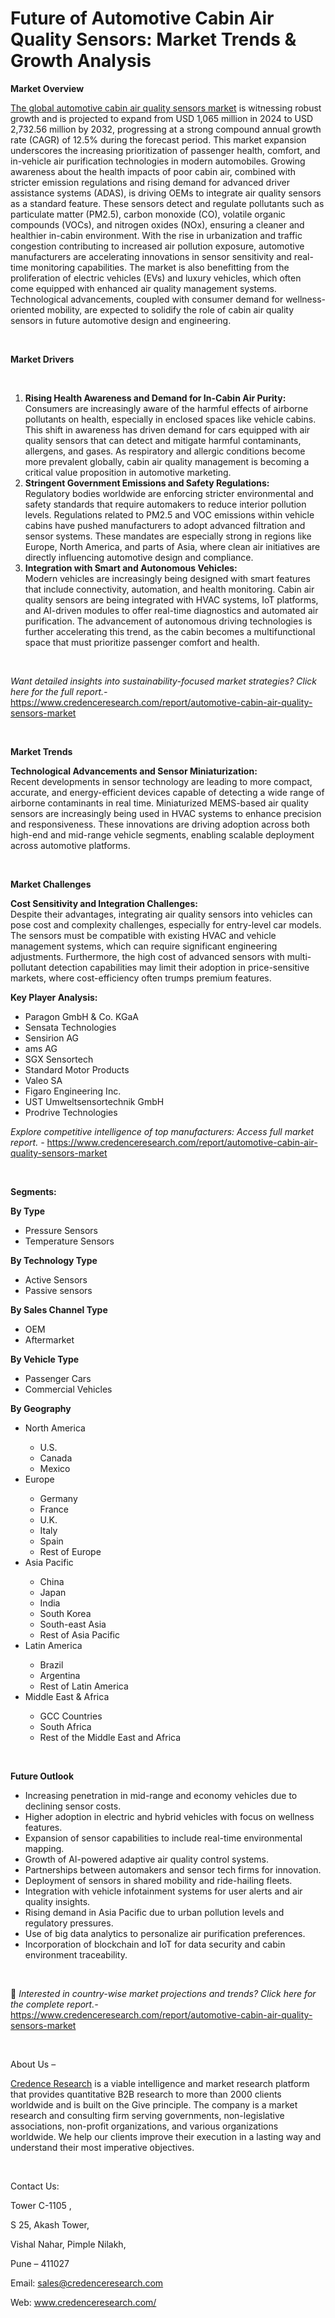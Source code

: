 # Future of Automotive Cabin Air Quality Sensors: Market Trends & Growth Analysis


<p><strong>Market Overview</strong></p>
<p><a href="https://www.credenceresearch.com/report/automotive-cabin-air-quality-sensors-market">The global automotive cabin air quality sensors market</a> is witnessing robust growth and is projected to expand from USD 1,065 million in 2024 to USD 2,732.56 million by 2032, progressing at a strong compound annual growth rate (CAGR) of 12.5% during the forecast period. This market expansion underscores the increasing prioritization of passenger health, comfort, and in-vehicle air purification technologies in modern automobiles. Growing awareness about the health impacts of poor cabin air, combined with stricter emission regulations and rising demand for advanced driver assistance systems (ADAS), is driving OEMs to integrate air quality sensors as a standard feature. These sensors detect and regulate pollutants such as particulate matter (PM2.5), carbon monoxide (CO), volatile organic compounds (VOCs), and nitrogen oxides (NOx), ensuring a cleaner and healthier in-cabin environment. With the rise in urbanization and traffic congestion contributing to increased air pollution exposure, automotive manufacturers are accelerating innovations in sensor sensitivity and real-time monitoring capabilities. The market is also benefitting from the proliferation of electric vehicles (EVs) and luxury vehicles, which often come equipped with enhanced air quality management systems. Technological advancements, coupled with consumer demand for wellness-oriented mobility, are expected to solidify the role of cabin air quality sensors in future automotive design and engineering.</p>
<p><strong>&nbsp;</strong></p>
<p><strong>Market Drivers</strong></p>
<p><strong>&nbsp;</strong></p>
<ol>
<li><strong> Rising Health Awareness and Demand for In-Cabin Air Purity:</strong><br data-start="1599" data-end="1602" /> Consumers are increasingly aware of the harmful effects of airborne pollutants on health, especially in enclosed spaces like vehicle cabins. This shift in awareness has driven demand for cars equipped with air quality sensors that can detect and mitigate harmful contaminants, allergens, and gases. As respiratory and allergic conditions become more prevalent globally, cabin air quality management is becoming a critical value proposition in automotive marketing.</li>
<li data-start="2068" data-end="2604"><strong data-start="2068" data-end="2129"> Stringent Government Emissions and Safety Regulations:</strong><br data-start="2129" data-end="2132" /> Regulatory bodies worldwide are enforcing stricter environmental and safety standards that require automakers to reduce interior pollution levels. Regulations related to PM2.5 and VOC emissions within vehicle cabins have pushed manufacturers to adopt advanced filtration and sensor systems. These mandates are especially strong in regions like Europe, North America, and parts of Asia, where clean air initiatives are directly influencing automotive design and compliance.</li>
<li data-start="2606" data-end="3141"><strong data-start="2606" data-end="2660"> Integration with Smart and Autonomous Vehicles:</strong><br data-start="2660" data-end="2663" /> Modern vehicles are increasingly being designed with smart features that include connectivity, automation, and health monitoring. Cabin air quality sensors are being integrated with HVAC systems, IoT platforms, and AI-driven modules to offer real-time diagnostics and automated air purification. The advancement of autonomous driving technologies is further accelerating this trend, as the cabin becomes a multifunctional space that must prioritize passenger comfort and health.</li>
</ol>
<p><strong>&nbsp;</strong></p>
<p><em>Want detailed insights into sustainability-focused market strategies? Click here for the full report.- </em><a href="https://www.credenceresearch.com/report/automotive-cabin-air-quality-sensors-market">https://www.credenceresearch.com/report/automotive-cabin-air-quality-sensors-market</a></p>
<p>&nbsp;</p>
<p><strong>Market Trends</strong></p>
<p><strong>Technological Advancements and Sensor Miniaturization:</strong><br /> Recent developments in sensor technology are leading to more compact, accurate, and energy-efficient devices capable of detecting a wide range of airborne contaminants in real time. Miniaturized MEMS-based air quality sensors are increasingly being used in HVAC systems to enhance precision and responsiveness. These innovations are driving adoption across both high-end and mid-range vehicle segments, enabling scalable deployment across automotive platforms.</p>
<p><strong>&nbsp;</strong></p>
<p><strong>Market Challenges</strong></p>
<p><strong>Cost Sensitivity and Integration Challenges:</strong><br /> Despite their advantages, integrating air quality sensors into vehicles can pose cost and complexity challenges, especially for entry-level car models. The sensors must be compatible with existing HVAC and vehicle management systems, which can require significant engineering adjustments. Furthermore, the high cost of advanced sensors with multi-pollutant detection capabilities may limit their adoption in price-sensitive markets, where cost-efficiency often trumps premium features.</p>
<p><strong>Key Player Analysis:</strong></p>
<ul>
<li>Paragon GmbH &amp; Co. KGaA</li>
<li>Sensata Technologies</li>
<li>Sensirion AG</li>
<li>ams AG</li>
<li>SGX Sensortech</li>
<li>Standard Motor Products</li>
<li>Valeo SA</li>
<li>Figaro Engineering Inc.</li>
<li>UST Umweltsensortechnik GmbH</li>
<li>Prodrive Technologies</li>
</ul>
<p><em>Explore competitive intelligence of top manufacturers: Access full market report. - </em><a href="https://www.credenceresearch.com/report/automotive-cabin-air-quality-sensors-market">https://www.credenceresearch.com/report/automotive-cabin-air-quality-sensors-market</a></p>
<p>&nbsp;</p>
<p><strong>Segments:</strong></p>
<p><strong>By Type</strong></p>
<ul>
<li>Pressure Sensors</li>
<li>Temperature Sensors</li>
</ul>
<p><strong>By Technology Type</strong></p>
<ul>
<li>Active Sensors</li>
<li>Passive sensors</li>
</ul>
<p><strong>By Sales Channel Type</strong></p>
<ul>
<li>OEM</li>
<li>Aftermarket</li>
</ul>
<p><strong>By Vehicle Type</strong></p>
<ul>
<li>Passenger Cars</li>
<li>Commercial Vehicles</li>
</ul>
<p><strong>By Geography</strong></p>
<ul>
<li>North America</li>
<ul>
<li>U.S.</li>
<li>Canada</li>
<li>Mexico</li>
</ul>
<li>Europe</li>
<ul>
<li>Germany</li>
<li>France</li>
<li>U.K.</li>
<li>Italy</li>
<li>Spain</li>
<li>Rest of Europe</li>
</ul>
<li>Asia Pacific</li>
<ul>
<li>China</li>
<li>Japan</li>
<li>India</li>
<li>South Korea</li>
<li>South-east Asia</li>
<li>Rest of Asia Pacific</li>
</ul>
<li>Latin America</li>
<ul>
<li>Brazil</li>
<li>Argentina</li>
<li>Rest of Latin America</li>
</ul>
<li>Middle East &amp; Africa</li>
<ul>
<li>GCC Countries</li>
<li>South Africa</li>
<li>Rest of the Middle East and Africa</li>
</ul>
</ul>
<p>&nbsp;</p>
<p><strong>Future Outlook </strong></p>
<ul>
<li>Increasing penetration in mid-range and economy vehicles due to declining sensor costs.</li>
<li>Higher adoption in electric and hybrid vehicles with focus on wellness features.</li>
<li>Expansion of sensor capabilities to include real-time environmental mapping.</li>
<li>Growth of AI-powered adaptive air quality control systems.</li>
<li>Partnerships between automakers and sensor tech firms for innovation.</li>
<li>Deployment of sensors in shared mobility and ride-hailing fleets.</li>
<li>Integration with vehicle infotainment systems for user alerts and air quality insights.</li>
<li>Rising demand in Asia Pacific due to urban pollution levels and regulatory pressures.</li>
<li>Use of big data analytics to personalize air purification preferences.</li>
<li>Incorporation of blockchain and IoT for data security and cabin environment traceability.</li>
</ul>
<p><strong>&nbsp;</strong></p>
<p>📌 <em>Interested in country-wise market projections and trends? Click here for the complete report.- </em><a href="https://www.credenceresearch.com/report/automotive-cabin-air-quality-sensors-market">https://www.credenceresearch.com/report/automotive-cabin-air-quality-sensors-market</a></p>
<p>&nbsp;</p>
<p>About Us &ndash;</p>
<p><a href="https://www.credenceresearch.com/">Credence Research</a> is a viable intelligence and market research platform that provides quantitative B2B research to more than 2000 clients worldwide and is built on the Give principle. The company is a market research and consulting firm serving governments, non-legislative associations, non-profit organizations, and various organizations worldwide. We help our clients improve their execution in a lasting way and understand their most imperative objectives.</p>
<p>&nbsp;</p>
<p>Contact Us:</p>
<p>Tower C-1105 ,</p>
<p>S 25, Akash Tower,</p>
<p>Vishal Nahar, Pimple Nilakh,</p>
<p>Pune &ndash; 411027</p>
<p>Email: <a href="mailto:sales@credenceresearch.com">sales@credenceresearch.com</a></p>
<p>Web: <a href="http://www.credenceresearch.com/">www.credenceresearch.com/</a></p>
